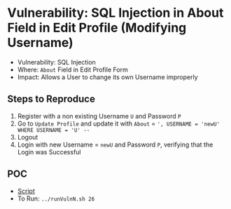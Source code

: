 # Vulnerability: SQL Injection in About Field in Edit Profile (Modifying Username)

- Vulnerability: SQL Injection
- Where: `About` Field in Edit Profile Form
- Impact: Allows a User to change its own Username improperly

## Steps to Reproduce
1. Register with a non existing Username `U` and Password `P`
2. Go to `Update Profile` and update it with `About` = `', USERNAME = 'newU' WHERE USERNAME = 'U' -- `
3. Logout
4. Login with new Username = `newU` and Password `P`, verifying that the Login was Successful

## POC
- [Script](./Exploit.py)
- To Run: `../runVulnN.sh 26`
